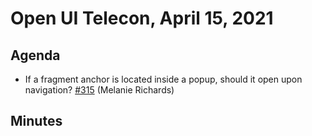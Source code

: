 # Open UI Telecon, April 15, 2021

## Agenda
- If a fragment anchor is located inside a popup, should it open upon navigation? [#315](https://github.com/WICG/open-ui/issues/315) (Melanie Richards)

## Minutes
